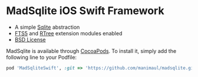 # MadSqlite iOS Swift Framework

 * A simple [Sqlite](https://sqlite.org) abstraction
 * [FTS5](https://sqlite.org/fts5.html) and [RTree](https://www.sqlite.org/rtree.html) extension modules enabled
 * [BSD License](../LICENSE.md)


MadSqlite is available through [CocoaPods](http://cocoapods.org). To install
it, simply add the following line to your Podfile:

```ruby
pod 'MadSqliteSwift', :git => 'https://github.com/manimaul/madsqlite.git'
```

